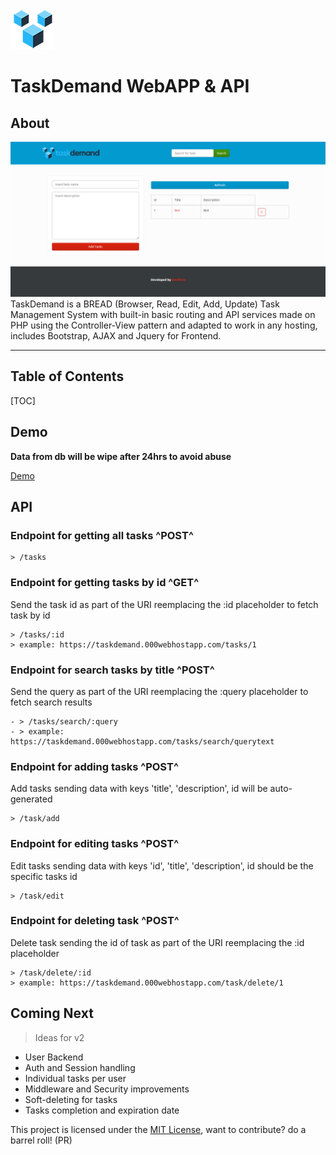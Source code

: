 
![TaskDemand](images/taskdemand_logo.png)
# TaskDemand WebAPP & API

## About
![TaskDemand Site](images/screenshot.png)
TaskDemand is a BREAD (Browser, Read, Edit, Add, Update) Task Management System with built-in basic routing and API services made on PHP using the Controller-View pattern and adapted to work in any hosting, includes Bootstrap, AJAX and Jquery for Frontend.

---
## Table of Contents
[TOC]

## Demo

__Data from db will be wipe after 24hrs to avoid abuse__

[Demo](https://taskdemand.000webhostapp.com/)

## API

### Endpoint for getting all tasks **^POST^**

```
> /tasks
```

### Endpoint for getting tasks by id  **^GET^**
Send the task id as part of the URI reemplacing the :id placeholder
to fetch task by id

```
> /tasks/:id
> example: https://taskdemand.000webhostapp.com/tasks/1
```

### Endpoint for search tasks by title **^POST^**
Send the query as part of the URI reemplacing the :query placeholder
to fetch search results

```
- > /tasks/search/:query
- > example: https://taskdemand.000webhostapp.com/tasks/search/querytext
```

### Endpoint for adding tasks **^POST^**
Add tasks sending data with keys 'title', 'description', id will be auto-generated

```
> /task/add
```

### Endpoint for editing tasks **^POST^**
Edit tasks sending data with keys 'id', 'title', 'description', id should be the specific tasks id

```
> /task/edit

```

### Endpoint for deleting task **^POST^**
Delete task sending the id of task as part of the URI reemplacing the :id placeholder

```
> /task/delete/:id
> example: https://taskdemand.000webhostapp.com/task/delete/1
```

## Coming Next
> Ideas for v2
- User Backend
- Auth and Session handling
- Individual tasks per user
- Middleware and Security improvements
- Soft-deleting for tasks
- Tasks completion and expiration date

This project is licensed under the [MIT License](LICENSE), want to contribute? do a barrel roll! (PR)
